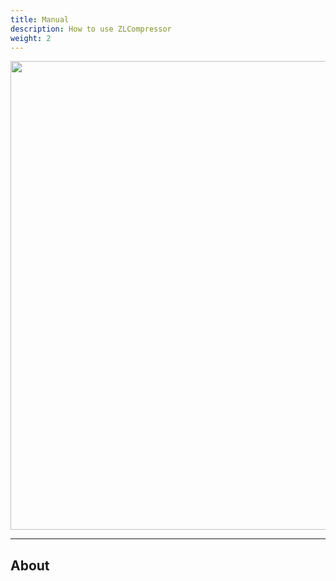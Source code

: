 ```yaml
---
title: Manual
description: How to use ZLCompressor
weight: 2
---
```


<img src="/images/zlcompressor/dark_crop.jpg" style="width:750px; max-width: 100%; height: auto" />

___

## About